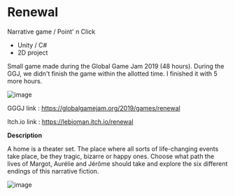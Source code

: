 # Renewal
Narrative game / Point' n Click

- Unity / C#
- 2D project

Small game made during the Global Game Jam 2019 (48 hours). During the GGJ, we didn't finish the game within the allotted time. I finished it with 5 more hours.

![image](https://user-images.githubusercontent.com/45881846/139502164-24b7fb4f-ab73-4370-bcc4-387206e72718.png)

GGGJ link : https://globalgamejam.org/2019/games/renewal

Itch.io link : https://lebioman.itch.io/renewal

**Description**

A home is a theater set. The place where all sorts of life-changing events take place, be they tragic, bizarre or happy ones. Choose what path the lives of Margot, Aurélie and Jérôme should take and explore the six different endings of this narrative fiction.

![image](https://user-images.githubusercontent.com/45881846/139502151-fe41f098-491b-4641-abf6-26e629a59617.png)
